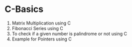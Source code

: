 # C-Basics
1) Matrix Multiplication using C
2) Fibonacci Series using C
3) To check if a given number is palindrome or not using C
4) Example for Pointers using C
